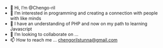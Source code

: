 - 👋 Hi, I’m @Chengo-ril
- 👀 I’m interested in programming and creating a connection with people with like minds
- 🌱 I have an understanding of PHP and now on my path to learning Javascript
- 💞️ I’m looking to collaborate on ...
- 📫 How to reach me ... chengorilstunna@gmail.com

<!---
Chengo-ril/Chengo-ril is a ✨ special ✨ repository because its `README.md` (this file) appears on your GitHub profile.
You can click the Preview link to take a look at your changes.
--->
